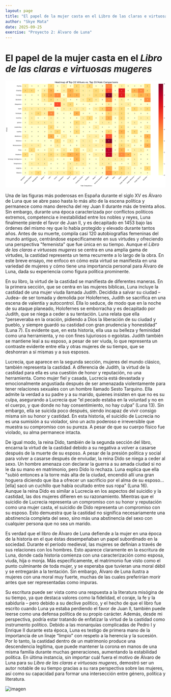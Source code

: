 ```yaml
---
layout: page
title: "El papel de la mujer casta en el Libro de las claras e virtuosas mugeres"
author: "Skye Mata"
date: 2025-09-25
exercise: "Proyecto 2: Álvaro de Luna"
---
```


# El papel de la mujer casta en el *Libro de las claras e virtuosas mugeres*

![imagen](https://github.com/dh-miami/SPA_410_Fall25/blob/main/_posts/Proyecto2_Luna/images/heatmap1.png)

Una de las figuras más poderosas en España durante el siglo XV es Álvaro de Luna que se abre paso hasta lo más alto de la escena política y permanece como mano derecha del rey Juan II durante más de treinta años. Sin embargo, durante una época caracterizada por conflictos políticos extremos, competencia e inestabilidad entre los nobles y reyes, Luna finalmente pierde el favor de Juan II, y es decapitado en 1453 bajo las órdenes del mismo rey que lo había protegido y elevado durante tantos años. Antes de su muerte, compila casi 120 autobiografías femeninas del mundo antiguo, centrándose específicamente en sus virtudes y ofreciendo una perspectiva "femenista" que fue única en su tiempo. Aunque el *Libro de las claras e virtuosas mugeres* se centra en una amplia gama de virtudes, la castidad representa un tema recurrente a lo largo de la obra. En este breve ensayo, me enfoco en cómo esta virtud se manifiesta en una variedad de mujeres y cómo tiene una importancia personal para Álvaro de Luna, dada su experiencia como figura política prominente. 

En su libro, la virtud de la castidad se manifiesta de diferentes maneras. En la primera sección, que se centra en las mujeres bíblicas, Luna incluye la castidad de una mujer viuda llamada Judith. Decidida a salvar su ciudad –Judea–  de ser tomada y demolida por Holofernes, Judith se sacrifica en una escena de valentía y autocontrol. Ella lo seduce, de modo que en la noche de su ataque planeado, Holofernes se emborracha y es decapitado por Judith, que se niega a ceder a su tentación. Luna relata que ella “perseveraba en la oración, pidiendo a Dios la liberación de su ciudad y pueblo, y siempre guardó su castidad con gran prudencia y honestidad” (Luna 7). Es evidente que, en esta historia, ella usa su belleza y feminidad como una herramienta, y no con fines lujuriosos o egoístas. Judith también se mantiene leal a su esposo, a pesar de ser viuda, lo que representa un contraste evidente entre ella y otras mujeres de su tiempo, que se deshonran a sí mismas y a sus esposos. 

Lucrecia, que aparece en la segunda sección, mujeres del mundo clásico, también representa la castidad. A diferencia de Judith, la virtud de la castidad para ella es una cuestión de honor y reputación, no una herramienta. Como mujer fiel y casada, Lucrecia está devastada y emocionalmente angustiada después de ser amenazada violentamente para tener relaciones sexuales con un hombre llamado Sesto Tarquino. Ella admite la verdad a su padre y a su marido, quienes insisten en que no es su culpa, asegurando a Lucrecia que “el pecado estaba en la voluntad y no en el cuerpo, y que donde no hay consentimiento, no hay culpa” (Luna 13). Sin embargo, ella se suicida poco después, siendo incapaz de vivir consigo misma sin su honor y castidad. En esta historia, el suicidio de Lucrecia no es una sumisión a su violador, sino un acto poderoso e irreversible que muestra su compromiso con su pureza. A pesar de que su cuerpo físico fue violado, su alma permanece intacta.  

De igual modo, la reina Dido, también de la segunda sección del libro, encarna la virtud de la castidad debido a su negativa a volver a casarse después de la muerte de su esposo. A pesar de la presión política y social para volver a casarse después de enviudar, la reina Dido se niega a ceder al sexo. Un hombre amenaza con declarar la guerra a su amada ciudad si no le da su mano en matrimonio, pero Dido lo rechaza. Luna explica que ella "subió entonces a la torre más alta de la ciudad, encendió allí una gran hoguera diciendo que iba a ofrecer un sacrificio por el alma de su esposo... [ella] sacó un cuchillo que había ocultado entre sus ropa" (Luna 16). Aunque la reina Dido es similar a Lucrecia en los aspectos del suicidio y la castidad, las dos mujeres difieren en su razonamiento. Mientras que el suicidio de Lucrecia representa un compromiso con su honor y reputación como una mujer casta, el suicidio de Dido representa un compromiso con su esposo. Esto demuestra que la castidad no significa necesariamente una abstinencia completa del sexo, sino más una abstinencia del sexo con cualquier persona que no sea un marido. 

Es verdad que el libro de Álvaro de Luna defiende a la mujer en una época de la historia en el que éstas desempeñaban un papel subordinado en la sociedad. Durante el período medieval, las mujeres se definían a través de sus relaciones con los hombres. Esto aparece claramente en la escritura de Luna, donde cada historia comienza con una caracterización como esposa, viuda, hija o monja. Más específicamente, el matrimonio fue visto como el punto culminante de toda mujer, y se esperaba que tuvieran una moral débil y se entregarán a la tentación. Sin embargo, Álvaro de Luna ilustra a mujeres con una moral muy fuerte, muchas de las cuales preferirían morir antes que ser representadas como impuras. 

Su escritura puede ser vista como una respuesta a la literatura misógina de su tiempo, ya que destaca valores como la fidelidad, el coraje, la fe y la sabiduría – pero debido a su declive político, y el hecho de que el libro fue escrito cuando Luna ya estaba perdiendo el favor de Juan II, también puede leerse como una defensa política de su propio carácter. Además, desde mi perspectiva, podría estar tratando de enfatizar la virtud de la castidad como instrumento político. Debido a las monarquías complicadas de Pedro I y Enrique II durante esta época, Luna es testigo de primera mano de la importancia de un linaje “limpio” con respeto a la herencia y la sucesión. Por lo tanto, la castidad dentro de un matrimonio produce una descendencia legítima, que puede mantener la corona en manos de una misma familia durante muchas generaciones, aumentando la estabilidad política. En última instancia, sin importar cuál fuera el motivo de Álvaro de Luna para su *Libro de las claras e virtuosas mugeres*, demostró ser un autor notable de su tiempo gracias a su rara perspectiva sobre las mujeres, así como su capacidad para formar una intersección entre género, política y literatura.

![imagen](https://i0.wp.com/thesimplecatholic.blog/wp-content/uploads/2020/08/Mediatrix-of-Grace-Mary.jpg?fit=1414%2C1890&ssl=1)
